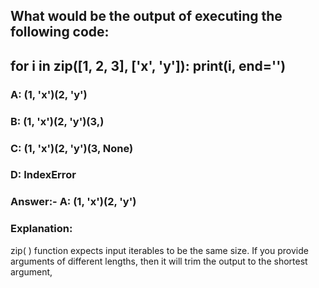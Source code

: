 ## What would be the output of executing the following code:
## for i in zip([1, 2, 3], ['x', 'y']): print(i, end='')
### A: (1, 'x')(2, 'y')
### B: (1, 'x')(2, 'y')(3,)
### C: (1, 'x')(2, 'y')(3, None)
### D: IndexError
### Answer:- A: (1, 'x')(2, 'y')
### Explanation:
zip( ) function expects input iterables to be the same size. If you provide arguments of different lengths, then it will trim the output to the shortest argument,
